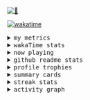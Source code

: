 [![🐙](https://hits.seeyoufarm.com/api/count/incr/badge.svg?url=https%3A%2F%2Fgithub.com%2Fktnkk%2Fhit-counter&count_bg=%23070707&title_bg=%23070707&icon=&icon_color=%23E7E7E7&title=visitors&edge_flat=true)](https://hits.seeyoufarm.com)

[![wakatime](https://wakatime.com/badge/user/43ee8060-219a-4cc8-b7a0-9a681ab5a8a7.svg)](https://wakatime.com/@43ee8060-219a-4cc8-b7a0-9a681ab5a8a7)

<details>
  <summary> <samp>my metrics</samp></summary>
  
  <br>
  
 ![🐳](https://github.com/kkhys/kkhys/blob/main/github-metrics.svg)
  
  ***
</details>

<details>
  <summary> <samp>wakaTime stats</samp></summary>
  
  <br>
  
<!--START_SECTION:waka-->
![Code Time](http://img.shields.io/badge/Code%20Time-1%2C179%20hrs%2044%20mins-blue)

**🐱 My GitHub Data** 

> 📦 5.0 MB Used in GitHub's Storage 
 > 
> 🏆 2,678 Contributions in the Year 2023
 > 
> 💼 Opted to Hire
 > 
> 📜 3 Public Repositories 
 > 
> 🔑 56 Private Repositories 
 > 
**I'm an Early 🐤** 

```text
🌞 Morning                10979 commits       ███████████░░░░░░░░░░░░░░   42.79 % 
🌆 Daytime                6059 commits        ██████░░░░░░░░░░░░░░░░░░░   23.61 % 
🌃 Evening                7373 commits        ███████░░░░░░░░░░░░░░░░░░   28.73 % 
🌙 Night                  1249 commits        █░░░░░░░░░░░░░░░░░░░░░░░░   04.87 % 
```
📅 **I'm Most Productive on Monday** 

```text
Monday                   4765 commits        █████░░░░░░░░░░░░░░░░░░░░   18.57 % 
Tuesday                  4332 commits        ████░░░░░░░░░░░░░░░░░░░░░   16.88 % 
Wednesday                4490 commits        ████░░░░░░░░░░░░░░░░░░░░░   17.50 % 
Thursday                 4127 commits        ████░░░░░░░░░░░░░░░░░░░░░   16.08 % 
Friday                   4370 commits        ████░░░░░░░░░░░░░░░░░░░░░   17.03 % 
Saturday                 1844 commits        ██░░░░░░░░░░░░░░░░░░░░░░░   07.19 % 
Sunday                   1732 commits        ██░░░░░░░░░░░░░░░░░░░░░░░   06.75 % 
```


📊 **This Week I Spent My Time On** 

```text
🕑︎ Time Zone: Asia/Tokyo

💬 Programming Languages: 
Other                    26 hrs 26 mins      █████████████░░░░░░░░░░░░   53.50 % 
SQL                      5 hrs 57 mins       ███░░░░░░░░░░░░░░░░░░░░░░   12.06 % 
TypeScript               5 hrs 30 mins       ███░░░░░░░░░░░░░░░░░░░░░░   11.14 % 
Java                     5 hrs 12 mins       ███░░░░░░░░░░░░░░░░░░░░░░   10.53 % 
Play2                    2 hrs 31 mins       █░░░░░░░░░░░░░░░░░░░░░░░░   05.11 % 

🔥 Editors: 
Chrome                   26 hrs 26 mins      █████████████░░░░░░░░░░░░   53.50 % 
IntelliJ                 17 hrs 19 mins      █████████░░░░░░░░░░░░░░░░   35.04 % 
WebStorm                 5 hrs 39 mins       ███░░░░░░░░░░░░░░░░░░░░░░   11.46 % 

💻 Operating System: 
Mac                      49 hrs 20 mins      █████████████████████████   99.83 % 
Windows                  4 mins              ░░░░░░░░░░░░░░░░░░░░░░░░░   00.17 % 
```


 Last Updated on 2023/07/25 18:40:38 UTC
<!--END_SECTION:waka-->
  
  ***
</details>


<details>
  <summary> <samp>now playing</samp></summary>
  
  <br>
 
 [![🐟](https://spotify-github-profile.vercel.app/api/view?uid=31ryofms4dnv7mrohhepo4c4zgqu&cover_image=true&theme=default&show_offline=false&background_color=121212&bar_color=53b14f&bar_color_cover=false)](https://open.spotify.com/user/31ryofms4dnv7mrohhepo4c4zgqu)
  
  ***
</details>

<details>
  <summary> <samp>github readme stats</samp></summary>
  
  <br>
  
 <p align="left"> 
  <img alt="🐠" src="https://github-readme-stats.vercel.app/api?username=kkhys&count_private=true&show_icons=true&theme=dark&include_all_commits=true" />
  <img alt="🐟" src="https://github-readme-stats.vercel.app/api/top-langs/?username=kkhys&layout=compact&theme=dark&langs_count=10&hide=HTML,CSS,SCSS" />
</p>
  
  ***
</details>

<details>
  <summary> <samp>profile trophies</samp></summary>
  
  <br>
  
  [![🐬](https://github-profile-trophy.vercel.app/?username=kkhys&rank=SECRET,SSS,SS,S,AAA,AA,A&theme=darkhub&row=1&margin-w=10&no-bg=true)](https://github.com/ryo-ma/github-profile-trophy)
  
  ***
</details>

<details>
  <summary> <samp>summary cards</samp></summary>
  
  <br>
  
  ![🐋](https://github-profile-summary-cards.vercel.app/api/cards/profile-details?username=kkhys&theme=github_dark)
  ![🦑](https://github-profile-summary-cards.vercel.app/api/cards/repos-per-language?username=kkhys&theme=github_dark)
  ![🦭](https://github-profile-summary-cards.vercel.app/api/cards/most-commit-language?username=kkhys&theme=github_dark)
  ![🦀](https://github-profile-summary-cards.vercel.app/api/cards/stats?username=kkhys&theme=github_dark)
  ![🦈](https://github-profile-summary-cards.vercel.app/api/cards/productive-time?username=kkhys&theme=github_dark)
  
  ***
</details>

<details>
  <summary> <samp>streak stats</samp></summary>
  
  <br>
  
  [![🐠](http://github-readme-streak-stats.herokuapp.com?user=kkhys&theme=dark)](https://git.io/streak-stats)
  
  ***
</details>

<details>
  <summary> <samp>activity graph</samp></summary>
  
  <br>
  
  [![🐡](https://github-readme-activity-graph.cyclic.app/graph?username=kkhys&theme=xcode)](https://github.com/ashutosh00710/github-readme-activity-graph)
  
  ***
</details>

